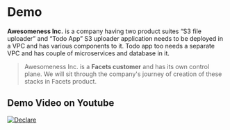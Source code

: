 # Demo

**Awesomeness Inc.** is a company having two product suites “S3 file uploader” and “Todo App”
S3 uploader application needs to be deployed in a VPC and has various components to it. Todo app too needs a separate VPC and has couple of microservices and database in it.

>Awesomeness Inc. is a **Facets customer** and has its own control plane. We will sit through the company's journey of creation of these stacks in Facets product.


## Demo Video on Youtube

[![Declare](https://img.youtube.com/vi/3rUbPEyIHOU/hqdefault.jpg)](https://www.youtube.com/watch?v=3rUbPEyIHOU)

